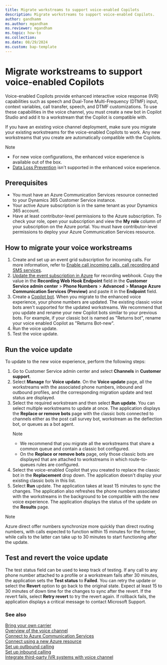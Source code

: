 ```yaml
---
title: Migrate workstreams to support voice-enabled Copilots
description: Migrate workstreams to support voice-enabled Copilots.
author: gandhamm
ms.author: mgandham
ms.reviewer: mgandham
ms.topic: how-to 
ms.collection: 
ms.date: 08/29/2024
ms.custom: bap-template
---
```


# Migrate workstreams to support voice-enabled Copilots

Voice-enabled Copilots provide enhanced interactive voice response (IVR) capabilities such as speech and Dual-Tone Multi-Frequency (DTMF) input, context variables, call transfer, speech, and DTMF customizations. To use these capabilities in the voice channel, you must create a new bot in Copilot Studio and add it to a workstream that the Copilot is compatible with. 

If you have an existing voice channel deployment, make sure you migrate your existing workstreams for the voice-enabled Copilots to work. Any new workstreams that you create are automatically compatible with the Copilots.

   > [!NOTE]
   > - For new voice configurations, the enhanced voice experience is available out of the box.
   > - [Data Loss Prevention](/power-platform/admin/wp-data-loss-prevention) isn't supported in the enhanced voice experience. 

## Prerequisites

- You must have an Azure Communication Services resource connected to your Dynamics 365 Customer Service instance.
- Your active Azure subscription is in the same tenant as your Dynamics 365 account.
- Have at least contributor-level permissions to the Azure subscription. To check your role, open your subscription and view the **My role** column of your subscription on the Azure portal. You must have contributor-level permissions to deploy your Azure Communication Services resource.

## How to migrate your voice workstreams

1. Create and set up an event grid subscription for incoming calls. For more information, refer to [Enable call incoming calls, call recording and SMS services](voice-channel-configure-services.md).
1. [Update the event subscription in Azure](/azure/communication-services/quickstarts/events/subscribe-to-events?pivots=platform-azp#update-event-subscription) for recording webhook. Copy the value in the **Recording Web Hook Endpoint** field in the **Customer Service admin center** > **Phone Numbers** > **Advanced** > **Manage Azure Communication Services (Preview)** and paste it in the **Endpoint** field.
1. Create a [Copilot bot](/microsoft-copilot-studio/voice-build-from-template). When you migrate to the enhanced voice experience, your phone numbers are updated. The existing classic voice bots aren't supported for the updated workstreams. We recommend that you update and rename your new Copilot bots similar to your previous bots. For example, if your classic bot is named as "Returns bot", rename your voice enabled Copilot as "Returns Bot-new".
1. Run the voice update.
1. Test the voice update.

## Run the voice update

To update to the new voice experience, perform the following steps:

1. Go to Customer Service admin center and select **Channels** in **Customer support**.
1. Select **Manage** for **Voice update**. On the **Voice update** page, all the workstreams with the associated phone numbers, inbound and outbound profiles, and the corresponding migration update and test status are displayed.
1. Select the required workstream and then select **Run update**. You can select multiple workstreams to update at once. The application displays the **Replace or remove bots** page with the classic bots connected to channels either as the post call survey bot, workstream as the deflection bot, or queues as a bot agent.
    > [!NOTE]
    > - We recommend that you migrate all the workstreams that share a common queue and contain a classic bot configured.
    > - On the **Replace or remove bots** page, only those classic bots are displayed that are attached to workstreams in which route-to-queues rules are configured.
1. Select the voice-enabled Copilot that you created to replace the classic bot in the **Replacement** drop down. The application doesn't display your existing classic bots in this list.
1. Select **Run** update. The application takes at least 15 minutes to sync the changes. The application also refreshes the phone numbers associated with the workstreams in the background to be compatible with the new voice experience. The application displays the status of the update on the **Results** page.

> [!NOTE]
> Azure direct offer numbers synchronize more quickly than direct routing numbers, with calls expected to function within 15 minutes for the former, while calls to the latter can take up to 30 minutes to start functioning after the update.

## Test and revert the voice update

The test status field can be used to keep track of testing. If any call to any phone number attached to a profile or a workstream fails after 30 minutes, the application sets the **Test status** to **Failed**. You can retry the update or select the **Revert** option to go back to the original state. Expect at least 15 to 30 minutes of down time for the changes to sync after the revert. If the revert fails, select **Retry revert**  to try the revert again.
If rollback fails, the application displays a critical message to contact Microsoft Support.

### See also

[Bring your own carrier](voice-channel-bring-your-own-number.md)  
[Overview of the voice channel](voice-channel.md)  
[Connect to Azure Communication Services](voice-channel-acs-resource.md)  
[Connect using a new Azure resource](voice-channel-connect-new-resource.md)  
[Set up outbound calling](voice-channel-outbound-calling.md)  
[Set up inbound calling](../voice-channel-route-queues.md)  
[Integrate third-party IVR systems with voice channel](voice-channel-contextual-transfer-external-ivr.md)  

